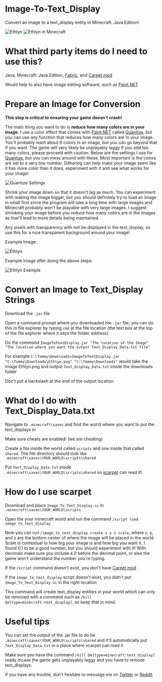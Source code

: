 # Image-To-Text_Display
Convert an image to a text_display entity in Minecraft: Java Edition!

![Ethlyn](https://i.imgur.com/0c0Gr0S.png)
![Ethlyn in Minecraft](https://i.imgur.com/Njws2hc.png)
# What third party items do I need to use this?
Java, Minecraft: Java Edition, [Fabric](https://fabricmc.net/), and [Carpet mod](https://www.curseforge.com/minecraft/mc-mods/carpet)

Would help to also have image editing software, such as [Paint.NET](https://www.getpaint.net/download.html)
# Prepare an Image for Conversion
**This step is critical to ensuring your game doesn't crash!**

The main thing you want to do is **reduce how many colors are in your image**. I use a color effect that comes with [Paint.NET](https://www.getpaint.net/download.html) called [Quantize](https://www.getpaint.net/doc/latest/EffectsColorMenu.html), but you can use any function that reduces how many colors are in your image. You'll probably want about 6 colors in an image, but you can go beyond that if you want. The game will very likely be unplayably laggy if you add too many colors, please proceed with caution. Below are the settings I use for [Quantize](https://www.getpaint.net/doc/latest/EffectsColorMenu.html), but you can mess around with these. Most important is the colors are set to a very low number. Dithering can help make your image seem like it has more color than it does, experiment with it and see what works for your image!

![Quantize Settings](https://i.imgur.com/aJJUo29.png)

Shrink your image down so that it doesn't lag as much. You can experiment with making the image bigger, but you should definitely try to load an image in small first since the program will take a long time with large images and Minecraft probably won't be playable with very large images. I suggest shrinking your image before you reduce how many colors are in the images as that'll lead to more details being maintained.

Any pixels with transparency with not be displayed in the text_display, so use this for a nice transparent background around your image!

Example Image:

![Ethlyn](https://i.imgur.com/0c0Gr0S.png)

Example Image after doing the above steps:

![Ethlyn Example](https://i.imgur.com/Q4TlQ9n.png)
# Convert an Image to Text_Display Strings
Download the `.jar` file

Open a command prompt where you downloaded the `.jar` file; you can do this in file explorer by typing `cmd` at the file location (the text box at the top of the file explorer where it says the folder address)

Do the command `ImageToTextDisplay.jar "The location of the Image" "The location where you want the output Text_Display_Data.txt file"`

For example `C:\Tommy\Downloads>ImageToTextDisplay.jar "C:\Tommy\Downloads\Ethlyn.png" "C:\Tommy\Downloads"` would take the image Ethlyn.png and output `Text_Display_Data.txt` inside the downloads folder

Don't put a backslash at the end of the output location
# What do I do with Text_Display_Data.txt
Navigate to `.minecraft\saves` and find the world where you want to put the text_displays in

Make sure cheats are enabled! (we are cheating)

Create a file inside the world called `scripts` and one inside that called `shared`. The file directory should look like `.minecraft\saves\YOUR_WORLD\scripts\shared`

Put `Text_Display_Data.txt` inside `.minecraft\saves\YOUR_WORLD\scripts\shared` so [scarpet](https://github.com/gnembon/scarpet) can read it!
# How do I use scarpet
Download and place `Image_To_Text_Display.sc` in `.minecraft\saves\YOUR_WORLD\scripts`

Open the your minecraft world and run the command `/script load image_to_text_display`

Now you can run `/image_to_text_display create x y z scale`, where x, y, and z are the bottom center of where the image will be placed in the world. Scale is contextual to how big your image is and how big you want it. I found 0.1 to be a good number, but you should experiment with it! With decimals make sure you include a 0 before the decimal point, or else the game won't understand the number you're typing.

If the `/script` command doesn't exist, you don't have [Carpet mod](https://www.curseforge.com/minecraft/mc-mods/carpet)

If the `image_to_text_display` script doesn't exist, you didn't put `Image_To_Text_Display.sc`  in the right location

This command will create text_display entities in your world which can only be removed with a command such as `/kill @e[type=minecraft:text_display]`, so keep that in mind.
# Useful tips
You can set the output of the .jar file to do be `.minecraft\saves\YOUR_WORLD\scripts\shared` and it'll automatically put `Text_Display_Data.txt` in a place where scarpet can read it

Make sure you have the command `/kill @e[type=minecraft:text_display]` ready incase the game gets unplayably laggy and you have to remove text_displays.

If you have any trouble, don't hesitate to message me on [Twitter](https://twitter.com/META_Tommy) or [Reddit](https://www.reddit.com/user/META_Tommy/)
